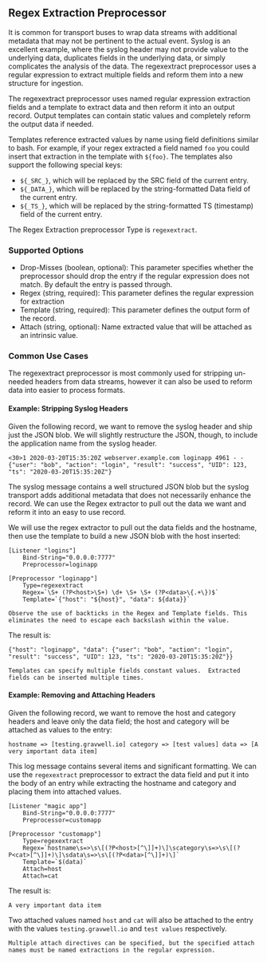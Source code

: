## Regex Extraction Preprocessor

It is common for transport buses to wrap data streams with additional metadata that may not be pertinent to the actual event.  Syslog is an excellent example, where the syslog header may not provide value to the underlying data, duplicates fields in the underlying data, or simply complicates the analysis of the data.  The regexextract preprocessor uses a regular expression to extract multiple fields and reform them into a new structure for ingestion.

The regexextract preprocessor uses named regular expression extraction fields and a template to extract data and then reform it into an output record.  Output templates can contain static values and completely reform the output data if needed.

Templates reference extracted values by name using field definitions similar to bash.  For example, if your regex extracted a field named `foo` you could insert that extraction in the template with `${foo}`. The templates also support the following special keys:

* `${_SRC_}`, which will be replaced by the SRC field of the current entry.
* `${_DATA_}`, which will be replaced by the string-formatted Data field of the current entry.
* `${_TS_}`, which will be replaced by the string-formatted TS (timestamp) field of the current entry.

The Regex Extraction preprocessor Type is `regexextract`.

### Supported Options

* Drop-Misses (boolean, optional): This parameter specifies whether the preprocessor should drop the entry if the regular expression does not match. By default the entry is passed through.
* Regex (string, required): This parameter defines the regular expression for extraction
* Template (string, required): This parameter defines the output form of the record.
* Attach (string, optional): Name extracted value that will be attached as an intrinsic value.

### Common Use Cases

The regexextract preprocessor is most commonly used for stripping un-needed headers from data streams, however it can also be used to reform data into easier to process formats.

#### Example: Stripping Syslog Headers

Given the following record, we want to remove the syslog header and ship just the JSON blob. We will slightly restructure the JSON, though, to include the application name from the syslog header.

```
<30>1 2020-03-20T15:35:20Z webserver.example.com loginapp 4961 - - {"user": "bob", "action": "login", "result": "success", "UID": 123, "ts": "2020-03-20T15:35:20Z"}
```

The syslog message contains a well structured JSON blob but the syslog transport adds additional metadata that does not necessarily enhance the record.  We can use the Regex extractor to pull out the data we want and reform it into an easy to use record.

We will use the regex extractor to pull out the data fields and the hostname, then use the template to build a new JSON blob with the host inserted:


```
[Listener "logins"]
	Bind-String="0.0.0.0:7777"
	Preprocessor=loginapp

[Preprocessor "loginapp"]
	Type=regexextract
	Regex=`\S+ (?P<host>\S+) \d+ \S+ \S+ (?P<data>\{.+\})$`
	Template=`{"host": "${host}", "data": ${data}}`
```

```{note}
Observe the use of backticks in the Regex and Template fields. This eliminates the need to escape each backslash within the value.
```

The result is:

```
{"host": "loginapp", "data": {"user": "bob", "action": "login", "result": "success", "UID": 123, "ts": "2020-03-20T15:35:20Z"}}
```

```{note}
Templates can specify multiple fields constant values.  Extracted fields can be inserted multiple times.
```
#### Example: Removing and Attaching Headers

Given the following record, we want to remove the host and category headers and leave only the data field; the host and category will be attached as values to the entry:

```
hostname => [testing.gravwell.io] category => [test values] data => [A very important data item]
```

This log message contains several items and significant formatting. We can use the `regexextract` preprocessor to extract the data field and put it into the body of an entry while extracting the hostname and category and placing them into attached values.

```
[Listener "magic app"]
	Bind-String="0.0.0.0:7777"
	Preprocessor=customapp

[Preprocessor "customapp"]
	Type=regexextract
	Regex=`hostname\s=>\s\[(?P<host>[^\]]+)\]\scategory\s=>\s\[(?P<cat>[^\]]+)\]\sdata\s=>\s\[(?P<data>[^\]]+)\]`
	Template=`$(data)`
	Attach=host
	Attach=cat
```

The result is:

```
A very important data item
```

Two attached values named `host` and `cat` will also be attached to the entry with the values `testing.gravwell.io` and `test values` respectively.

```{note}
Multiple attach directives can be specified, but the specified attach names must be named extractions in the regular expression.
```
